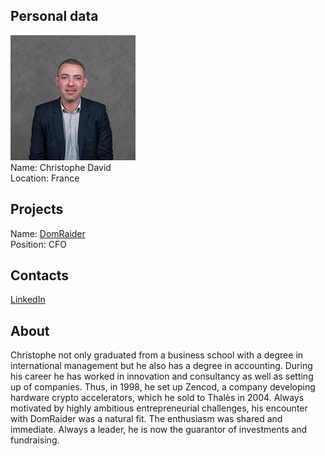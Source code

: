 ## Personal data
![christophe david photo](photo/christophe_david.jpg)  
Name:    Christophe David  
Location: France  
## Projects 
Name: [DomRaider](../projects/domraider.md)  
Position: CFO     
## Contacts
[LinkedIn](https://www.linkedin.com/in/christophe-david-cfo/)    
## About
Christophe not only graduated from a business school with a degree in international management but he also has a degree in accounting. During his career he has worked in innovation and consultancy as well as setting up of companies. Thus, in 1998, he set up Zencod, a company developing hardware crypto accelerators, which he sold to Thalès in 2004. Always motivated by highly ambitious entrepreneurial challenges, his encounter with DomRaider was a natural fit. The enthusiasm was shared and immediate. Always a leader, he is now the guarantor of investments and fundraising.
